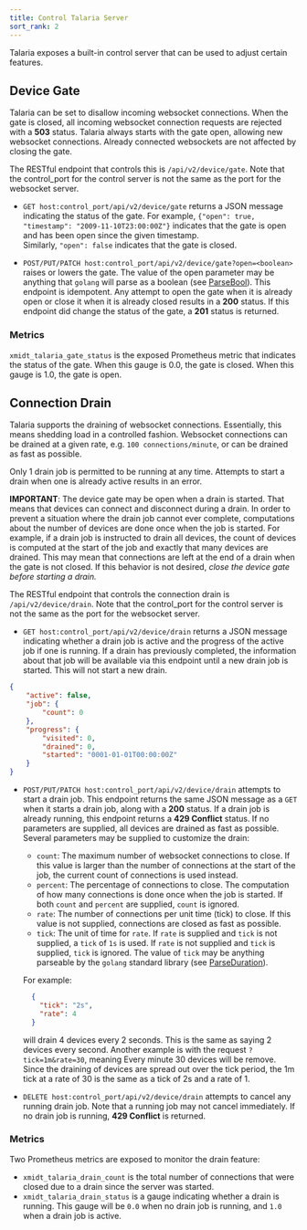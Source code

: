 ```yaml
---
title: Control Talaria Server
sort_rank: 2
---
```


Talaria exposes a built-in control server that can be used to adjust certain features.

## Device Gate
Talaria can be set to disallow incoming websocket connections.
When the gate is closed, all incoming websocket connection requests are rejected with a **503** status.
Talaria always starts with the gate open, allowing new websocket connections.
Already connected websockets are not affected by closing the gate.

The RESTful endpoint that controls this is `/api/v2/device/gate`.
Note that the control_port for the control server is not the same as the port for the websocket server.

* `GET host:control_port/api/v2/device/gate` returns a JSON message indicating the status of the gate.
For example, `{"open": true, "timestamp": "2009-11-10T23:00:00Z"}` indicates that the gate
is open and has been open since the given timestamp.  
Similarly, `"open": false` indicates that the gate is closed.

* `POST/PUT/PATCH host:control_port/api/v2/device/gate?open=<boolean>` raises or lowers the gate.
The value of the open parameter may be anything that `golang` will parse as a boolean (see [ParseBool](https://godoc.org/strconv#ParseBool)).
This endpoint is idempotent.
Any attempt to open the gate when it is already open or close it when it is already closed results in a **200** status.
If this endpoint did change the status of the gate, a **201** status is returned.

### Metrics
`xmidt_talaria_gate_status` is the exposed Prometheus metric that indicates the status of the gate.
When this gauge is 0.0, the gate is closed.  When this gauge is 1.0, the gate is open.

## Connection Drain
Talaria supports the draining of websocket connections.
Essentially, this means shedding load in a controlled fashion.
Websocket connections can be drained at a given rate, e.g. `100 connections/minute`,
or can be drained as fast as possible.

Only 1 drain job is permitted to be running at any time.
Attempts to start a drain when one is already active results in an error.

**IMPORTANT**:  The device gate may be open when a drain is started.
That means that devices can connect and disconnect during a drain.
In order to prevent a situation where the drain job cannot ever complete,
computations about the number of devices are done once when the job is started.
For example, if a drain job is instructed to drain all devices, the count of devices
is computed at the start of the job and exactly that many devices are drained.
This may mean that connections are left at the end of a drain when the gate is not closed.
If this behavior is not desired, *close the device gate before starting a drain.*

The RESTful endpoint that controls the connection drain is `/api/v2/device/drain`.
Note that the control_port for the control server is not the same as the port for the websocket server.

* `GET host:control_port/api/v2/device/drain` returns a JSON message indicating whether
a drain job is active and the progress of the active job if one is running.
If a drain has previously completed, the information about that job will be
available via this endpoint until a new drain job is started. This will not
start a new drain.
```json
{
    "active": false,
    "job": {
        "count": 0
    },
    "progress": {
        "visited": 0,
        "drained": 0,
        "started": "0001-01-01T00:00:00Z"
    }
}
```

* `POST/PUT/PATCH host:control_port/api/v2/device/drain` attempts to start a drain job.
This endpoint returns the same JSON message as a `GET` when it starts a drain job,
along with a **200** status.  If a drain job is already running, this endpoint returns a **429 Conflict** status.
If no parameters are supplied, all devices are drained as fast as possible.
Several parameters may be supplied to customize the drain:

    + `count`: The maximum number of websocket connections to close.
    If this value is larger than the number of connections at the start of the job,
    the current count of connections is used instead.
    + `percent`: The percentage of connections to close.
    The computation of how many connections is done once when the job is started.
    If both `count` and `percent` are supplied, `count` is ignored.
    + `rate`: The number of connections per unit time (tick) to close.
    If this value is not supplied, connections are closed as fast as possible.
    + `tick`: The unit of time for `rate`.
    If `rate` is supplied and `tick` is not supplied, a `tick` of `1s` is used.
    If `rate` is not supplied and `tick` is supplied, `tick` is ignored.
    The value of `tick` may be anything parseable by the `golang` standard library (see [ParseDuration](https://godoc.org/time#ParseDuration)).

  For example:
  ```json
    {
      "tick": "2s",
      "rate": 4
    }
  ```
  will drain 4 devices every 2 seconds. This is the same as saying 2 devices
  every second. Another example is with the request `?tick=1m&rate=30`, meaning
  Every minute 30 devices will be remove. Since the draining of devices are
  spread out over the tick period, the 1m tick at a rate of 30 is the same as
  a tick of 2s and a rate of 1.


* `DELETE host:control_port/api/v2/device/drain` attempts to cancel any running drain job.
Note that a running job may not cancel immediately.
If no drain job is running, **429 Conflict** is returned.

### Metrics

Two Prometheus metrics are exposed to monitor the drain feature:

* `xmidt_talaria_drain_count` is the total number of connections that were
closed due to a drain since the server was started.
* `xmidt_talaria_drain_status` is a gauge indicating whether a drain is running.
This gauge will be `0.0` when no drain job is running, and `1.0` when a drain job is active.

